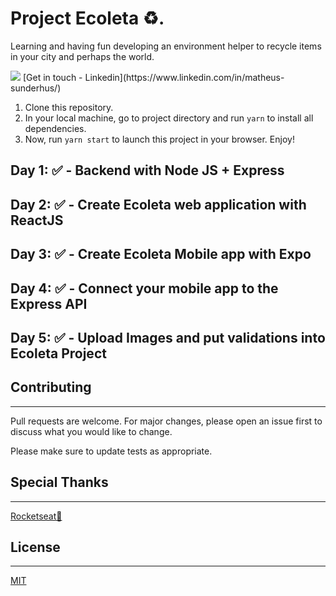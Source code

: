 # Project Ecoleta ♻.

Learning and having fun developing an environment helper to recycle items in your city and perhaps the world.

<p>
<img src="https://image.flaticon.com/icons/svg/174/174857.svg"> [Get in touch - Linkedin](https://www.linkedin.com/in/matheus-sunderhus/)</p>

1. Clone this repository.
2. In your local machine, go to project directory and run `yarn` to install all dependencies.
3. Now, run `yarn start` to launch this project in your browser. Enjoy!

## Day 1: ✅ - Backend with Node JS + Express

## Day 2: ✅ - Create Ecoleta web application with ReactJS

## Day 3: ✅ - Create Ecoleta Mobile app with Expo

## Day 4: ✅ - Connect your mobile app to the Express API

## Day 5: ✅ - Upload Images and put validations into  Ecoleta Project

## Contributing

--------------------
Pull requests are welcome. For major changes, please open an issue first to discuss what you would like to change.

Please make sure to update tests as appropriate.

## Special Thanks

--------------------
[Rocketseat🚀](https://github.com/rocketseat)

## License

--------------------
[MIT](https://choosealicense.com/licenses/mit/)
